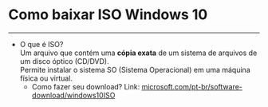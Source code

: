 # Como baixar ISO Windows 10
---
- O que é ISO?
  <br>
  Um arquivo que contém uma **cópia exata** de um sistema de arquivos de um disco óptico (CD/DVD).
  <br>
  Permite instalar o sistema SO (Sistema Operacional) em uma máquina física ou virtual.
  <br>
  - Como fazer seu download?
  Link: [microsoft.com/pt-br/software-download/windows10ISO](https://www.microsoft.com/pt-br/software-download/windows10ISO)
